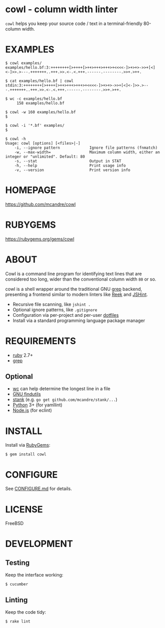 # cowl - column width linter

`cowl` helps you keep your source code / text in a terminal-friendly 80-column width.

# EXAMPLES

```console
$ cowl examples/
examples/hello.bf:3:++++++++[>++++[>++>+++>+++>+<<<<-]>+>+>->>+[<]<-]>>.>---.+++++++..+++.>>.<-.<.+++.------.--------.>>+.>++.

$ cat examples/hello.bf | cowl
stdin:3:++++++++[>++++[>++>+++>+++>+<<<<-]>+>+>->>+[<]<-]>>.>---.+++++++..+++.>>.<-.<.+++.------.--------.>>+.>++.

$ wc -c examples/hello.bf
     158 examples/hello.bf

$ cowl -w 160 examples/hello.bf
$

$ cowl -i '*.bf' examples/
$

$ cowl -h
Usage: cowl [options] [<files>|-]
    -i, --ignore pattern             Ignore file patterns (fnmatch)
    -w, --max-width=                 Maximum column width, either an integer or "unlimited". Default: 80
    -s, --stat                       Output in STAT
    -h, --help                       Print usage info
    -v, --version                    Print version info
```

# HOMEPAGE

https://github.com/mcandre/cowl

# RUBYGEMS

https://rubygems.org/gems/cowl

# ABOUT

Cowl is a command line program for identifying text lines that are considered too long, wider than the conventional column width `80` or so.

cowl is a shell wrapper around the traditional GNU [grep](http://www.gnu.org/software/grep/) backend, presenting a frontend similar to modern linters like [Reek](https://github.com/troessner/reek/wiki) and [JSHint](http://jshint.com/).

* Recursive file scanning, like `jshint .`
* Optional ignore patterns, like `.gitignore`
* Configuration via per-project and per-user [dotfiles](https://github.com/mcandre/cowl/blob/master/CONFIGURE.md#dotfiles)
* Install via a standard programming language package manager

# REQUIREMENTS

* [ruby](https://www.ruby-lang.org/) 2.7+
* [grep](http://www.gnu.org/software/grep/)

## Optional

* [wc](http://linux.die.net/man/1/wc) can help determine the longest line in a file
* [GNU findutils](https://www.gnu.org/software/findutils/)
* [stank](https://github.com/mcandre/stank) (e.g. `go get github.com/mcandre/stank/...`)
* [Python](https://www.python.org) 3+ (for yamllint)
* [Node.js](https://nodejs.org/en/) (for eclint)

# INSTALL

Install via [RubyGems](http://rubygems.org/):

```console
$ gem install cowl
```

# CONFIGURE

See [CONFIGURE.md](https://github.com/mcandre/cowl/blob/master/CONFIGURE.md) for details.

# LICENSE

FreeBSD

# DEVELOPMENT

## Testing

Keep the interface working:

```console
$ cucumber
```

## Linting

Keep the code tidy:

```console
$ rake lint
```
